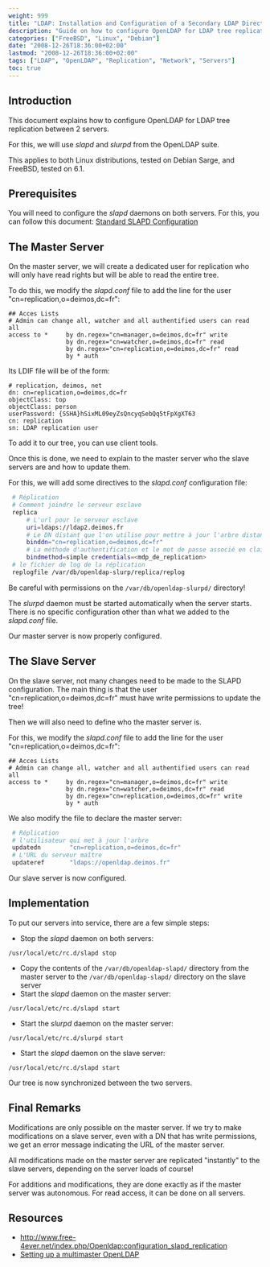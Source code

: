 ```yaml
---
weight: 999
title: "LDAP: Installation and Configuration of a Secondary LDAP Directory"
description: "Guide on how to configure OpenLDAP for LDAP tree replication between 2 servers using slapd and slurpd."
categories: ["FreeBSD", "Linux", "Debian"]
date: "2008-12-26T18:36:00+02:00"
lastmod: "2008-12-26T18:36:00+02:00"
tags: ["LDAP", "OpenLDAP", "Replication", "Network", "Servers"]
toc: true
---
```


## Introduction

This document explains how to configure OpenLDAP for LDAP tree replication between 2 servers.

For this, we will use *slapd* and *slurpd* from the OpenLDAP suite.

This applies to both Linux distributions, tested on Debian Sarge, and FreeBSD, tested on 6.1.

## Prerequisites

You will need to configure the *slapd* daemons on both servers. For this, you can follow this document: [Standard SLAPD Configuration](/LDAP_\\:_Installation_et_configuration_d'un_Annuaire_LDAP/)

## The Master Server

On the master server, we will create a dedicated user for replication who will only have read rights but will be able to read the entire tree.

To do this, we modify the *slapd.conf* file to add the line for the user "cn=replication,o=deimos,dc=fr":

```
## Acces Lists
# Admin can change all, watcher and all authentified users can read all
access to *     by dn.regex="cn=manager,o=deimos,dc=fr" write
                by dn.regex="cn=watcher,o=deimos,dc=fr" read
                by dn.regex="cn=replication,o=deimos,dc=fr" read
                by * auth
```

Its LDIF file will be of the form:

```
# replication, deimos, net
dn: cn=replication,o=deimos,dc=fr
objectClass: top
objectClass: person
userPassword: {SSHA}hSixML09eyZsQncyqSebQq5tFpXgXT63
cn: replication
sn: LDAP replication user
```

To add it to our tree, you can use client tools.

Once this is done, we need to explain to the master server who the slave servers are and how to update them.

For this, we will add some directives to the *slapd.conf* configuration file:

```bash
 # Réplication
 # Comment joindre le serveur esclave
 replica
     # L'url pour le serveur esclave
     uri=ldaps://ldap2.deimos.fr
     # Le DN distant que l'on utilise pour mettre à jour l'arbre distant
     binddn="cn=replication,o=deimos,dc=fr"
     # La méthode d'authentification et le mot de passe associé en clair !!
     bindmethod=simple credentials=<mdp_de_replication>
 # le fichier de log de la réplication
 replogfile /var/db/openldap-slurp/replica/replog
```

Be careful with permissions on the `/var/db/openldap-slurpd/` directory!

The *slurpd* daemon must be started automatically when the server starts. There is no specific configuration other than what we added to the *slapd.conf* file.

Our master server is now properly configured.

## The Slave Server

On the slave server, not many changes need to be made to the SLAPD configuration. The main thing is that the user "cn=replication,o=deimos,dc=fr" must have write permissions to update the tree!

Then we will also need to define who the master server is.

For this, we modify the *slapd.conf* file to add the line for the user "cn=replication,o=deimos,dc=fr":

```
## Acces Lists
# Admin can change all, watcher and all authentified users can read all
access to *     by dn.regex="cn=manager,o=deimos,dc=fr" write
                by dn.regex="cn=watcher,o=deimos,dc=fr" read
                by dn.regex="cn=replication,o=deimos,dc=fr" write
                by * auth
```

We also modify the file to declare the master server:

```bash
 # Réplication
 # l'utilisateur qui met à jour l'arbre
 updatedn        "cn=replication,o=deimos,dc=fr"
 # L'URL du serveur maître
 updateref       "ldaps://openldap.deimos.fr"
```

Our slave server is now configured.

## Implementation

To put our servers into service, there are a few simple steps:

* Stop the *slapd* daemon on both servers:

```
/usr/local/etc/rc.d/slapd stop
```

* Copy the contents of the `/var/db/openldap-slapd/` directory from the master server to the `/var/db/openldap-slapd/` directory on the slave server
* Start the *slapd* daemon on the master server:

```
/usr/local/etc/rc.d/slapd start
```

* Start the *slurpd* daemon on the master server:

```
/usr/local/etc/rc.d/slurpd start
```

* Start the *slapd* daemon on the slave server:

```
/usr/local/etc/rc.d/slapd start
```

Our tree is now synchronized between the two servers.

## Final Remarks

Modifications are only possible on the master server. If we try to make modifications on a slave server, even with a DN that has write permissions, we get an error message indicating the URL of the master server.

All modifications made on the master server are replicated "instantly" to the slave servers, depending on the server loads of course!

For additions and modifications, they are done exactly as if the master server was autonomous. For read access, it can be done on all servers.

## Resources
- http://www.free-4ever.net/index.php/Openldap:configuration_slapd_replication
- [Setting up a multimaster OpenLDAP](/pdf/openldap_multimasters.pdf)
